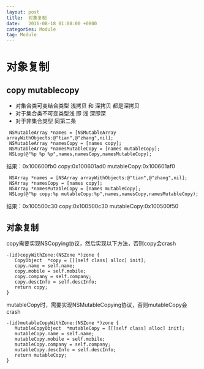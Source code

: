 ```yaml
---
layout: post
title:  对象复制
date:   2016-08-18 01:08:00 +0800
categories: Module
tag: Module
---
```


# 对象复制  

## copy mutablecopy  


* 对集合类可变结合类型 浅拷贝 和 深拷贝 都是深拷贝
* 对于集合类不可变类型浅 即 浅  深即深
* 对于非集合类型 同第二条  

```
 NSMutableArray *names = [NSMutableArray arrayWithObjects:@"tian",@"zhang",nil];
 NSMutableArray *namesCopy = [names copy];
 NSMutableArray *namesMutableCopy = [names mutableCopy];
 NSLog(@"%p %p %p",names,namesCopy,namesMutableCopy);
 ```  

 结果：0x100600fb0   copy:0x100601ad0    mutableCopy:0x100601af0

```
 NSArray *names = [NSArray arrayWithObjects:@"tian",@"zhang",nil];
 NSArray *namesCopy = [names copy];
 NSArray *namesMutableCopy = [names mutableCopy];
 NSLog(@"%p copy:%p mutableCopy:%p",names,namesCopy,namesMutableCopy);
 ```  

 结果：0x100500c30    copy:0x100500c30      mutableCopy:0x100500f50

## 对象复制  

copy需要实现NSCopying协议，然后实现以下方法，否则copy会crash
```
-(id)copyWithZone:(NSZone *)zone {
   CopyObject  *copy = [[[self class] alloc] init];
   copy.name = self.name;
   copy.mobile = self.mobile;
   copy.company = self.company;
   copy.descInfo = self.descInfo;
   return copy;
}
```  

mutableCopy时，需要实现NSMutableCopying协议，否则mutableCopy会crash
```
-(id)mutableCopyWithZone:(NSZone *)zone {
   MutableCopyObject  *mutableCopy = [[[self class] alloc] init];
   mutableCopy.name = self.name;
   mutableCopy.mobile = self.mobile;
   mutableCopy.company = self.company;
   mutableCopy.descInfo = self.descInfo;
   return mutableCopy;
}
```  
